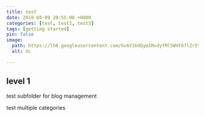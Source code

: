 ```yaml
---
title: test
date: 2019-08-09 20:55:00 +0800
categories: [test, test1, test3]
tags: [getting started]
pin: false
image:
  path: https://lh6.googleusercontent.com/Gv6Y1bdQymIMvdyfMl5WVF67lZr5YJgU5QUGRVJT5xYltRPfnQOwwfEnRF6Qb5CgjROWKs9EIuG5q4mrgY0t4y_j-NQwNaEKVC6EiGsJ_F7W41Jo=w1280
  alt: XL

---
```


## level 1
test subfolder for blog management

test multiple categories


